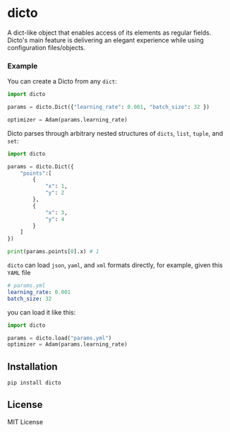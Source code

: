 # dicto
A dict-like object that enables access of its elements as regular fields. Dicto's main feature is delivering an elegant experience while using configuration files/objects. 

### Example
You can create a Dicto from any `dict`: 

```python
import dicto

params = dicto.Dict({"learning_rate": 0.001, "batch_size": 32 })

optimizer = Adam(params.learning_rate)
```

Dicto parses through arbitrary nested structures of `dicts`, `list`, `tuple`, and `set`: 

```python
import dicto

params = dicto.Dict({
    "points":[
        {
            "x": 1,
            "y": 2
        },
        {
            "x": 3,
            "y": 4
        }
    ]
})

print(params.points[0].x) # 1
```
`dicto` can load `json`, `yaml`, and `xml` formats directly, for example, given this `YAML` file
```yaml
# params.yml
learning_rate: 0.001
batch_size: 32
```

you can load it like this:

```python
import dicto

params = dicto.load("params.yml")
optimizer = Adam(params.learning_rate)
```

## Installation
```bash
pip install dicto
```

## License
MIT License